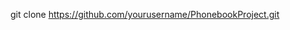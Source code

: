 git clone https://github.com/yourusername/PhonebookProject.git


<!---
Absalom711/Absalom711 is a ✨ special ✨ repository because its `README.md` (this file) appears on your GitHub profile.
You can click the Preview link to take a look at your changes.
--->
